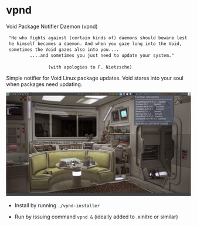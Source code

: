 # vpnd
Void Package Notifier Daemon (vpnd)

~~~~~~~~~~~~~~~~~~~~~~~~~~~~~~~~~~~~~~~~~~~~~~~~~~~~~~~~~~~~~~~~~~~~~~
 "He who fights against (certain kinds of) daemons should beware lest
 he himself becomes a daemon. And when you gaze long into the Void,
 sometimes the Void gazes also into you....
         ....and sometimes you just need to update your system."

                (with apologies to F. Nietzsche)
~~~~~~~~~~~~~~~~~~~~~~~~~~~~~~~~~~~~~~~~~~~~~~~~~~~~~~~~~~~~~~~~~~~~~~

Simple notifier for Void Linux package updates. Void stares into your soul when packages need updating.

![void screenshot](https://github.com/emacsomancer/vpnd/blob/master/screenshot.png)

* Install by running `./vpnd-installer`

* Run by issuing command `vpnd &` (ideally added to .xinitrc or similar)
